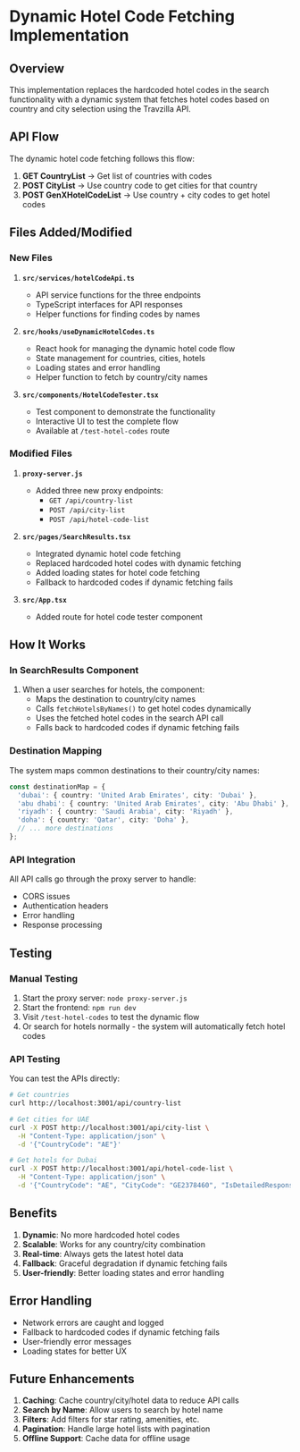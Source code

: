 # Dynamic Hotel Code Fetching Implementation

## Overview

This implementation replaces the hardcoded hotel codes in the search functionality with a dynamic system that fetches hotel codes based on country and city selection using the Travzilla API.

## API Flow

The dynamic hotel code fetching follows this flow:

1. **GET CountryList** → Get list of countries with codes
2. **POST CityList** → Use country code to get cities for that country  
3. **POST GenXHotelCodeList** → Use country + city codes to get hotel codes

## Files Added/Modified

### New Files

1. **`src/services/hotelCodeApi.ts`**
   - API service functions for the three endpoints
   - TypeScript interfaces for API responses
   - Helper functions for finding codes by names

2. **`src/hooks/useDynamicHotelCodes.ts`**
   - React hook for managing the dynamic hotel code flow
   - State management for countries, cities, hotels
   - Loading states and error handling
   - Helper function to fetch by country/city names

3. **`src/components/HotelCodeTester.tsx`**
   - Test component to demonstrate the functionality
   - Interactive UI to test the complete flow
   - Available at `/test-hotel-codes` route

### Modified Files

1. **`proxy-server.js`**
   - Added three new proxy endpoints:
     - `GET /api/country-list`
     - `POST /api/city-list` 
     - `POST /api/hotel-code-list`

2. **`src/pages/SearchResults.tsx`**
   - Integrated dynamic hotel code fetching
   - Replaced hardcoded hotel codes with dynamic fetching
   - Added loading states for hotel code fetching
   - Fallback to hardcoded codes if dynamic fetching fails

3. **`src/App.tsx`**
   - Added route for hotel code tester component

## How It Works

### In SearchResults Component

1. When a user searches for hotels, the component:
   - Maps the destination to country/city names
   - Calls `fetchHotelsByNames()` to get hotel codes dynamically
   - Uses the fetched hotel codes in the search API call
   - Falls back to hardcoded codes if dynamic fetching fails

### Destination Mapping

The system maps common destinations to their country/city names:

```typescript
const destinationMap = {
  'dubai': { country: 'United Arab Emirates', city: 'Dubai' },
  'abu dhabi': { country: 'United Arab Emirates', city: 'Abu Dhabi' },
  'riyadh': { country: 'Saudi Arabia', city: 'Riyadh' },
  'doha': { country: 'Qatar', city: 'Doha' },
  // ... more destinations
};
```

### API Integration

All API calls go through the proxy server to handle:
- CORS issues
- Authentication headers
- Error handling
- Response processing

## Testing

### Manual Testing

1. Start the proxy server: `node proxy-server.js`
2. Start the frontend: `npm run dev`
3. Visit `/test-hotel-codes` to test the dynamic flow
4. Or search for hotels normally - the system will automatically fetch hotel codes

### API Testing

You can test the APIs directly:

```bash
# Get countries
curl http://localhost:3001/api/country-list

# Get cities for UAE
curl -X POST http://localhost:3001/api/city-list \
  -H "Content-Type: application/json" \
  -d '{"CountryCode": "AE"}'

# Get hotels for Dubai
curl -X POST http://localhost:3001/api/hotel-code-list \
  -H "Content-Type: application/json" \
  -d '{"CountryCode": "AE", "CityCode": "GE2378460", "IsDetailedResponse": "false"}'
```

## Benefits

1. **Dynamic**: No more hardcoded hotel codes
2. **Scalable**: Works for any country/city combination
3. **Real-time**: Always gets the latest hotel data
4. **Fallback**: Graceful degradation if dynamic fetching fails
5. **User-friendly**: Better loading states and error handling

## Error Handling

- Network errors are caught and logged
- Fallback to hardcoded codes if dynamic fetching fails
- User-friendly error messages
- Loading states for better UX

## Future Enhancements

1. **Caching**: Cache country/city/hotel data to reduce API calls
2. **Search by Name**: Allow users to search by hotel name
3. **Filters**: Add filters for star rating, amenities, etc.
4. **Pagination**: Handle large hotel lists with pagination
5. **Offline Support**: Cache data for offline usage

